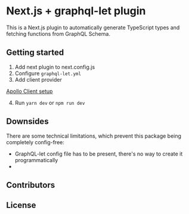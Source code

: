 # Next.js + graphql-let plugin

This is a Next.js plugin to automatically generate TypeScript types and fetching functions from GraphQL Schema.

## Getting started

1. Add next plugin to next.config.js
2. Configure `graphql-let.yml`
3. Add client provider

[Apollo Client setup](https://www.apollographql.com/docs/react/get-started/)

4. Run `yarn dev` or `npm run dev`

## Downsides

There are some technical limitations, which prevent this package being completely config-free:

- GraphQL-let config file has to be present, there's no way to create it programmatically
- 

## Contributors

## License
